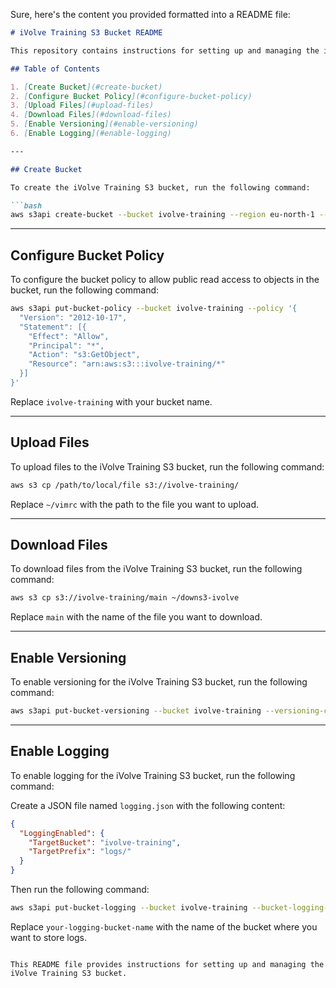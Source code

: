 Sure, here's the content you provided formatted into a README file:

```markdown
# iVolve Training S3 Bucket README

This repository contains instructions for setting up and managing the iVolve Training S3 bucket.

## Table of Contents

1. [Create Bucket](#create-bucket)
2. [Configure Bucket Policy](#configure-bucket-policy)
3. [Upload Files](#upload-files)
4. [Download Files](#download-files)
5. [Enable Versioning](#enable-versioning)
6. [Enable Logging](#enable-logging)

---

## Create Bucket

To create the iVolve Training S3 bucket, run the following command:

```bash
aws s3api create-bucket --bucket ivolve-training --region eu-north-1 --create-bucket-configuration LocationConstraint=eu-north-1
```


---

## Configure Bucket Policy

To configure the bucket policy to allow public read access to objects in the bucket, run the following command:

```bash
aws s3api put-bucket-policy --bucket ivolve-training --policy '{
  "Version": "2012-10-17",
  "Statement": [{
    "Effect": "Allow",
    "Principal": "*",
    "Action": "s3:GetObject",
    "Resource": "arn:aws:s3:::ivolve-training/*"
  }]
}'
```

Replace `ivolve-training` with your bucket name.

---

## Upload Files

To upload files to the iVolve Training S3 bucket, run the following command:

```bash
aws s3 cp /path/to/local/file s3://ivolve-training/
```

Replace `~/vimrc` with the path to the file you want to upload.

---

## Download Files

To download files from the iVolve Training S3 bucket, run the following command:

```bash
aws s3 cp s3://ivolve-training/main ~/downs3-ivolve
```

Replace `main` with the name of the file you want to download.

---

## Enable Versioning

To enable versioning for the iVolve Training S3 bucket, run the following command:

```bash
aws s3api put-bucket-versioning --bucket ivolve-training --versioning-configuration Status=Enabled
```

---

## Enable Logging

To enable logging for the iVolve Training S3 bucket, run the following command:

Create a JSON file named `logging.json` with the following content:

```json
{
  "LoggingEnabled": {
    "TargetBucket": "ivolve-training",
    "TargetPrefix": "logs/"
  }
}
```

Then run the following command:

```bash
aws s3api put-bucket-logging --bucket ivolve-training --bucket-logging-status file://logging.json
```

Replace `your-logging-bucket-name` with the name of the bucket where you want to store logs.

```

This README file provides instructions for setting up and managing the iVolve Training S3 bucket.
